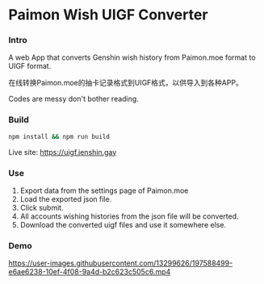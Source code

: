 # Paimon Wish UIGF Converter

### Intro
A web App that converts Genshin wish history from Paimon.moe format to UIGF format.

在线转换Paimon.moe的抽卡记录格式到UIGF格式，以供导入到各种APP。

Codes are messy don't bother reading.

### Build
```sh
npm install && npm run build
```
Live site: https://uigf.jenshin.gay

### Use
1. Export data from the settings page of Paimon.moe
2. Load the exported json file.
3. Click submit.
4. All accounts wishing histories from the json file will be converted.
5. Download the converted uigf files and use it somewhere else.

### Demo
https://user-images.githubusercontent.com/13299626/197588499-e6ae6238-10ef-4f08-9a4d-b2c623c505c6.mp4


